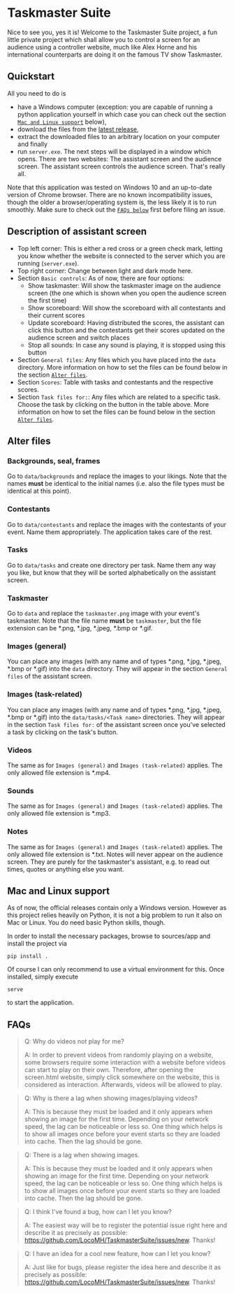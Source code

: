 # Taskmaster Suite
Nice to see you, yes it is! Welcome to the Taskmaster Suite project, a fun little private project which shall allow you to control a screen for an audience using a controller website, much like Alex Horne and his international counterparts are doing it on the famous TV show Taskmaster.

## Quickstart
All you need to do is
- have a Windows computer (exception: you are capable of running a python application yourself in which case you can check out the section [`Mac and Linux support`](https://github.com/LocoMH/TaskmasterSuite#mac-and-linux-support) below),
- download the files from the [latest release](https://github.com/LocoMH/TaskmasterSuite/releases/latest),
- extract the downloaded files to an arbitrary location on your computer and finally
- run `server.exe`. The next steps will be displayed in a window which opens. There are two websites: The assistant screen and the audience screen. The assistant screen controls the audience screen. That's really all.

Note that this application was tested on Windows 10 and an up-to-date version of Chrome browser. There are no known incompatibility issues, though the older a browser/operating system is, the less likely it is to run smoothly. Make sure to check out the [`FAQs below`](https://github.com/LocoMH/TaskmasterSuite#faqs) first before filing an issue.

## Description of assistant screen
- Top left corner: This is either a red cross or a green check mark, letting you know whether the website is connected to the server which you are running (`server.exe`).
- Top right corner: Change between light and dark mode here.
- Section `Basic controls`: As of now, there are four options:
  - Show taskmaster: Will show the taskmaster image on the audience screen (the one which is shown when you open the audience screen the first time)
  - Show scoreboard: Will show the scoreboard with all contestants and their current scores
  - Update scoreboard: Having distributed the scores, the assistant can click this button and the contestants get their scores updated on the audience screen and switch places
  - Stop all sounds: In case any sound is playing, it is stopped using this button
- Section `General files`: Any files which you have placed into the `data` directory. More information on how to set the files can be found below in the section [`Alter files`](https://github.com/LocoMH/TaskmasterSuite#alter-files).
- Section `Scores`: Table with tasks and contestants and the respective scores.
- Section `Task files for:`: Any files which are related to a specific task. Choose the task by clicking on the button in the table above. More information on how to set the files can be found below in the section [`Alter files`](https://github.com/LocoMH/TaskmasterSuite#alter-files).

## Alter files
### Backgrounds, seal, frames
Go to `data/backgrounds` and replace the images to your likings. Note that the names **must** be identical to the initial names (i.e. also the file types must be identical at this point).

### Contestants
Go to `data/contestants` and replace the images with the contestants of your event. Name them appropriately. The application takes care of the rest.

### Tasks
Go to `data/tasks` and create one directory per task. Name them any way you like, but know that they will be sorted alphabetically on the assistant screen.

### Taskmaster
Go to `data` and replace the `taskmaster.png` image with your event's taskmaster. Note that the file name **must** be `taskmaster`, but the file extension can be *.png, *.jpg, *.jpeg, *.bmp or *.gif.

### Images (general)
You can place any images (with any name and of types *.png, *.jpg, *.jpeg, *.bmp or *.gif) into the `data` directory. They will appear in the section `General files` of the assistant screen.

### Images (task-related)
You can place any images (with any name and of types *.png, *.jpg, *.jpeg, *.bmp or *.gif) into the `data/tasks/<Task name>` directories. They will appear in the section `Task files for:` of the assistant screen once you've selected a task by clicking on the task's button.

### Videos
The same as for `Images (general)` and `Images (task-related)` applies. The only allowed file extension is *.mp4.

### Sounds
The same as for `Images (general)` and `Images (task-related)` applies. The only allowed file extension is *.mp3.

### Notes
The same as for `Images (general)` and `Images (task-related)` applies. The only allowed file extension is *.txt. Notes will never appear on the audience screen. They are purely for the taskmaster's assistant, e.g. to read out times, quotes or anything else you want.

## Mac and Linux support
As of now, the official releases contain only a Windows version. However as this project relies heavily on Python, it is not a big problem to run it also on Mac or Linux. You do need basic Python skills, though.

In order to install the necessary packages, browse to sources/app and install the project via

```pip install .```

Of course I can only recommend to use a virtual environment for this.
Once installed, simply execute

```serve```

to start the application.

## FAQs
> Q: Why do videos not play for me?
> 
> A: In order to prevent videos from randomly playing on a website, some browsers require some interaction with a website before videos can start to play on their own. Therefore, after opening the screen.html website, simply click somewhere on the website, this is considered as interaction. Afterwards, videos will be allowed to play.

> Q: Why is there a lag when showing images/playing videos?
> 
> A: This is because they must be loaded and it only appears when showing an image for the first time. Depending on your network speed, the lag can be noticeable or less so. One thing which helps is to show all images once before your event starts so they are loaded into cache. Then the lag should be gone.

> Q: There is a lag when showing images.
> 
> A: This is because they must be loaded and it only appears when showing an image for the first time. Depending on your network speed, the lag can be noticeable or less so. One thing which helps is to show all images once before your event starts so they are loaded into cache. Then the lag should be gone.

> Q: I think I've found a bug, how can I let you know?
> 
> A: The easiest way will be to register the potential issue right here and describe it as precisely as possible: https://github.com/LocoMH/TaskmasterSuite/issues/new. Thanks!

> Q: I have an idea for a cool new feature, how can I let you know?
> 
> A: Just like for bugs, please register the idea here and describe it as precisely as possible: https://github.com/LocoMH/TaskmasterSuite/issues/new. Thanks!